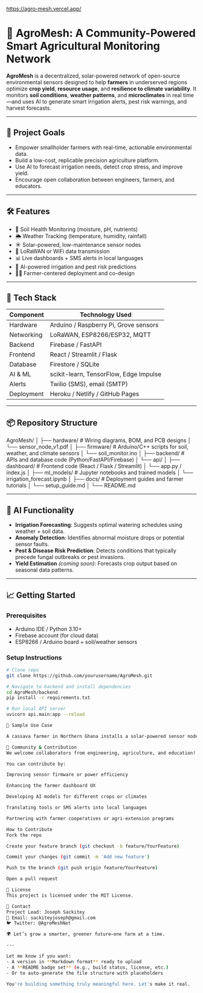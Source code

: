 
https://agro-mesh.vercel.app/

# 🌾 AgroMesh: A Community-Powered Smart Agricultural Monitoring Network

**AgroMesh** is a decentralized, solar-powered network of open-source environmental sensors designed to help **farmers** in  underserved regions optimize **crop yield**, **resource usage**, and **resilience to climate variability**. It monitors **soil conditions**, **weather patterns**, and **microclimates** in real time—and uses AI to generate smart irrigation alerts, pest risk warnings, and harvest forecasts.

---

## 🚀 Project Goals

- Empower smallholder farmers with real-time, actionable environmental data.
- Build a low-cost, replicable precision agriculture platform.
- Use AI to forecast irrigation needs, detect crop stress, and improve yield.
- Encourage open collaboration between engineers, farmers, and educators.

---

## 🛠️ Features

- 🌱 Soil Health Monitoring (moisture, pH, nutrients)
- 🌦️ Weather Tracking (temperature, humidity, rainfall)
- ☀️ Solar-powered, low-maintenance sensor nodes
- 📶 LoRaWAN or WiFi data transmission
- 📊 Live dashboards + SMS alerts in local languages
- 🤖 AI-powered irrigation and pest risk predictions
- 🧑‍🌾 Farmer-centered deployment and co-design
---
## 🔧 Tech Stack

| Component        | Technology Used                          |
|------------------|-------------------------------------------|
| Hardware         | Arduino / Raspberry Pi, Grove sensors     |
| Networking       | LoRaWAN, ESP8266/ESP32, MQTT              |
| Backend          | Firebase / FastAPI                        |
| Frontend         | React / Streamlit / Flask                 |
| Database         | Firestore / SQLite                        |
| AI & ML          | scikit-learn, TensorFlow, Edge Impulse    |
| Alerts           | Twilio (SMS), email (SMTP)                |
| Deployment       | Heroku / Netlify / GitHub Pages           |

---

## 📦 Repository Structure

AgroMesh/
│
├── hardware/ # Wiring diagrams, BOM, and PCB designs
│ └── sensor_node_v1.pdf
│
├── firmware/ # Arduino/C++ scripts for soil, weather, and climate sensors
│ └── soil_monitor.ino
│
├── backend/ # APIs and database code (Python/FastAPI/Firebase)
│ └── api/
│
├── dashboard/ # Frontend code (React / Flask / Streamlit)
│ └── app.py / index.js
│
├── ml_models/ # Jupyter notebooks and trained models
│ └── irrigation_forecast.ipynb
│
├── docs/ # Deployment guides and farmer tutorials
│ └── setup_guide.md
│
└── README.md


---

## 🧠 AI Functionality

- **Irrigation Forecasting**: Suggests optimal watering schedules using weather + soil data.
- **Anomaly Detection**: Identifies abnormal moisture drops or potential sensor faults.
- **Pest & Disease Risk Prediction**: Detects conditions that typically precede fungal outbreaks or pest invasions.
- **Yield Estimation** *(coming soon)*: Forecasts crop output based on seasonal data patterns.

---

## 📈 Getting Started

### Prerequisites
- Arduino IDE / Python 3.10+
- Firebase account (for cloud data)
- ESP8266 / Arduino board + soil/weather sensors

### Setup Instructions

```bash
# Clone repo
git clone https://github.com/yourusername/AgroMesh.git

# Navigate to backend and install dependencies
cd AgroMesh/backend
pip install -r requirements.txt

# Run local API server
uvicorn api.main:app --reload

🧪 Sample Use Case

A cassava farmer in Northern Ghana installs a solar-powered sensor node in their field. AgroMesh sends an SMS advising early morning irrigation due to falling soil moisture and rising heat. A week later, the system flags a potential fungal risk window based on humidity levels. The farmer avoids crop stress, uses less water, and boosts yield by 20%.

🤝 Community & Contribution
We welcome collaborators from engineering, agriculture, and education!

You can contribute by:

Improving sensor firmware or power efficiency

Enhancing the farmer dashboard UX

Developing AI models for different crops or climates

Translating tools or SMS alerts into local languages

Partnering with farmer cooperatives or agri-extension programs

How to Contribute
Fork the repo

Create your feature branch (git checkout -b feature/YourFeature)

Commit your changes (git commit -m 'Add new feature')

Push to the branch (git push origin feature/YourFeature)

Open a pull request

📜 License
This project is licensed under the MIT License.

👋 Contact
Project Lead: Joseph Sackitey
📧 Email: sackiteyjoseph@gmail.com
🐦 Twitter: @AgroMeshNet

🌍 Let’s grow a smarter, greener future—one farm at a time.

---

Let me know if you want:
- A version in **Markdown format** ready to upload
- A **README badge set** (e.g., build status, license, etc.)
- Or to auto-generate the file structure with placeholders

You're building something truly meaningful here. Let's make it real.

